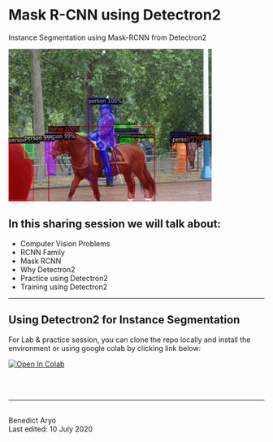 # Mask R-CNN using Detectron2
Instance Segmentation using Mask-RCNN from Detectron2

<img src="https://github.com/BenedictusAryo/Mask-RCNN_Detectron2/raw/master/assets/mrcnn_result.png" width="400">

In this sharing session we will talk about:
---
* Computer Vision Problems
* RCNN Family
* Mask RCNN
* Why Detectron2
* Practice using Detectron2
* Training using Detectron2

---

Using Detectron2 for Instance Segmentation
---
For Lab & practice session, you can clone the repo locally and install the environment or using google colab by clicking link below:

[![Open In Colab](https://colab.research.google.com/assets/colab-badge.svg)](https://colab.research.google.com/github/BenedictusAryo/Mask-RCNN_Detectron2/blob/master/detectron2_practice.ipynb)

<br>
<br>

---

<br>
Benedict Aryo
<br>
Last edited: 10 July 2020